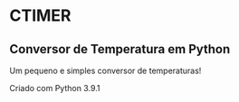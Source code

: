 # CTIMER

## Conversor de Temperatura em Python

Um pequeno e simples conversor de temperaturas!

Criado com Python 3.9.1
